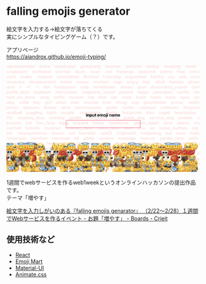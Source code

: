# falling emojis generator

絵文字を入力する→絵文字が落ちてくる  
実にシンプルなタイピングゲーム（？）です。

アプリページ  
https://aiandrox.github.io/emoji-typing/

![プレビュー](./public/ogp.png)

1週間でwebサービスを作るweb1weekというオンラインハッカソンの提出作品です。  
テーマ「増やす」

[絵文字を入力しがいのある『falling emojis genarator』 （2/22～2/28）１週間でWebサービスを作るイベント \- お題「増やす」 \- Boards \- Crieit](https://crieit.net/boards/web1week-202102/falling-emojis-genarator)


## 使用技術など

- [React](https://ja.reactjs.org/)
- [Emoji Mart](https://missive.github.io/emoji-mart/)
- [Material\-UI](https://material-ui.com/)
- [Animate\.css](https://animate.style/)
